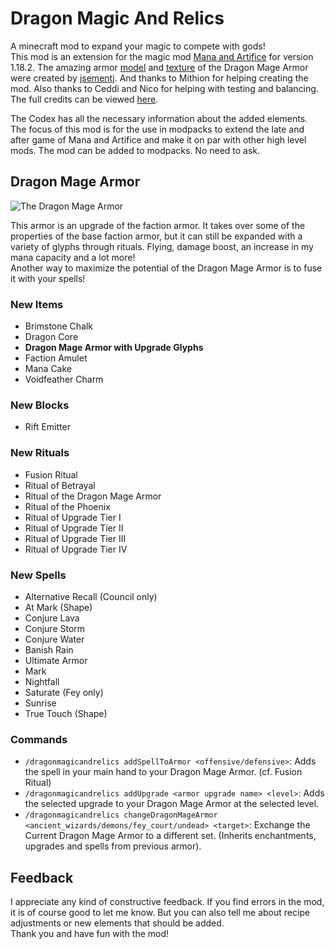# Dragon Magic And Relics
A minecraft mod to expand your magic to compete with gods!
<br>This mod is an extension for the magic mod [Mana and Artifice](https://www.curseforge.com/minecraft/mc-mods/mana-and-artifice) for version 1.18.2.
The amazing armor [model](/src/main/resources/assets/dragonmagicandrelics/geo/dragon_mage_armor.geo.json)
and [texture](/src/main/resources/assets/dragonmagicandrelics/textures/models/armor/infernal_dragon_mage_armor_texture.png)
of the Dragon Mage Armor were created by [jsementj](https://www.reddit.com/user/jsementj/). And thanks to Mithion for helping creating the mod. Also thanks to Ceddi and Nico for helping with testing and balancing.
<br>The full credits can be viewed [here](/CREDITS.md). 

The Codex has all the necessary information about the added elements.
<br>The focus of this mod is for the use in modpacks to extend the late and after game of Mana and Artifice and make it on par with other high level mods. The mod can be added to modpacks. No need to ask.

## Dragon Mage Armor
![The Dragon Mage Armor](/src/main/resources/the_dragon_mage_armor.png)

This armor is an upgrade of the faction armor. It takes over some of the properties of the base faction armor, but it can still be expanded with a variety of glyphs through rituals. Flying, damage boost, an increase in my mana capacity and a lot more!
<br>Another way to maximize the potential of the Dragon Mage Armor is to fuse it with your spells!

### New Items
- Brimstone Chalk
- Dragon Core
- **Dragon Mage Armor with Upgrade Glyphs**
- Faction Amulet
- Mana Cake
- Voidfeather Charm

### New Blocks
- Rift Emitter 

### New Rituals
- Fusion Ritual
- Ritual of Betrayal
- Ritual of the Dragon Mage Armor
- Ritual of the Phoenix
- Ritual of Upgrade Tier I
- Ritual of Upgrade Tier II
- Ritual of Upgrade Tier III
- Ritual of Upgrade Tier IV

### New Spells
- Alternative Recall (Council only)
- At Mark (Shape)
- Conjure Lava
- Conjure Storm
- Conjure Water
- Banish Rain
- Ultimate Armor
- Mark
- Nightfall
- Saturate (Fey only)
- Sunrise
- True Touch (Shape)

### Commands
- ```/dragonmagicandrelics addSpellToArmor <offensive/defensive>```: Adds the spell in your main hand to your Dragon Mage Armor. (cf. Fusion Ritual)
- ```/dragonmagicandrelics addUpgrade <armor upgrade name> <level>```: Adds the selected upgrade to your Dragon Mage Armor at the selected level.
- ```/dragonmagicandrelics changeDragonMageArmor <ancient_wizards/demons/fey_court/undead> <target>```: Exchange the Current Dragon Mage Armor to a different set. (Inherits enchantments, upgrades and spells from previous armor).

## Feedback
I appreciate any kind of constructive feedback. If you find errors in the mod, it is of course good to let me know. But you can also tell me about recipe adjustments or new elements that should be added. 
<br>Thank you and have fun with the mod!